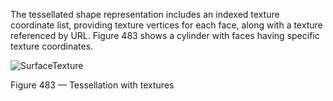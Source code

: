 ﻿The tessellated shape representation includes an indexed texture coordinate list, providing texture vertices for each face, along with a texture referenced by URL. Figure 483 shows a cylinder with faces having specific texture coordinates.

![SurfaceTexture](../../figures/examples/tessellation_texture_image.png)

Figure 483 — Tessellation with textures



